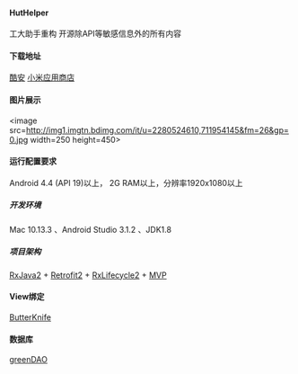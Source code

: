#### HutHelper
工大助手重构
开源除API等敏感信息外的所有内容

#### 下载地址
[酷安](https://www.coolapk.com/apk/cn.nicolite.huthelper) [小米应用商店](http://app.mi.com/details?id=cn.nicolite.huthelper&ref=search)

#### 图片展示
<image src=http://img1.imgtn.bdimg.com/it/u=2280524610,711954145&fm=26&gp=0.jpg width=250 height=450>

#### 运行配置要求
Android 4.4 (API 19)以上， 2G RAM以上，分辨率1920x1080以上

##### 开发环境
Mac 10.13.3 、Android Studio 3.1.2 、JDK1.8

##### 项目架构
[RxJava2](https://github.com/ReactiveX/RxJava) + [Retrofit2](http://square.github.io/retrofit/) + [RxLifecycle2](https://github.com/trello/RxLifecycle) + [MVP](https://github.com/RuffianZhong/Rx-Mvp)

#### View绑定
[ButterKnife](http://jakewharton.github.io/butterknife/)  

#### 数据库
[greenDAO](http://greenrobot.org/greendao/)
